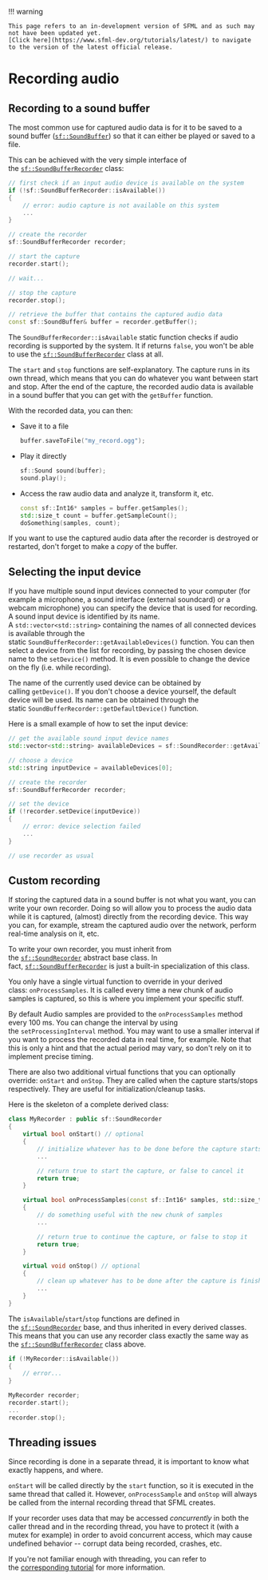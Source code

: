 !!! warning

    This page refers to an in-development version of SFML and as such may not have been updated yet.  
    [Click here](https://www.sfml-dev.org/tutorials/latest/) to navigate to the version of the latest official release.

# Recording audio

## Recording to a sound buffer

The most common use for captured audio data is for it to be saved to a sound buffer ([`sf::SoundBuffer`](https://www.sfml-dev.org/documentation/2.6.0/classsf_1_1SoundBuffer.php "sf::SoundBuffer documentation")) so that it can either be played or saved to a file.

This can be achieved with the very simple interface of the [`sf::SoundBufferRecorder`](https://www.sfml-dev.org/documentation/2.6.0/classsf_1_1SoundBufferRecorder.php "sf::SoundBufferRecorder documentation") class:

```cpp
// first check if an input audio device is available on the system
if (!sf::SoundBufferRecorder::isAvailable())
{
    // error: audio capture is not available on this system
    ...
}

// create the recorder
sf::SoundBufferRecorder recorder;

// start the capture
recorder.start();

// wait...

// stop the capture
recorder.stop();

// retrieve the buffer that contains the captured audio data
const sf::SoundBuffer& buffer = recorder.getBuffer();
```

The `SoundBufferRecorder::isAvailable` static function checks if audio recording is supported by the system. It if returns `false`, you won't be able to use the [`sf::SoundBufferRecorder`](https://www.sfml-dev.org/documentation/2.6.0/classsf_1_1SoundBufferRecorder.php "sf::SoundBufferRecorder documentation") class at all.

The `start` and `stop` functions are self-explanatory. The capture runs in its own thread, which means that you can do whatever you want between start and stop. After the end of the capture, the recorded audio data is available in a sound buffer that you can get with the `getBuffer` function.

With the recorded data, you can then:

- Save it to a file
    
    ```cpp
    buffer.saveToFile("my_record.ogg");
    ```
    
- Play it directly
    
    ```cpp
    sf::Sound sound(buffer);
    sound.play();
    ```
    
- Access the raw audio data and analyze it, transform it, etc.
    
    ```cpp
    const sf::Int16* samples = buffer.getSamples();
    std::size_t count = buffer.getSampleCount();
    doSomething(samples, count);
    ```
    

If you want to use the captured audio data after the recorder is destroyed or restarted, don't forget to make a _copy_ of the buffer.

## Selecting the input device

If you have multiple sound input devices connected to your computer (for example a microphone, a sound interface (external soundcard) or a webcam microphone) you can specify the device that is used for recording. A sound input device is identified by its name. A `std::vector<std::string>` containing the names of all connected devices is available through the static `SoundBufferRecorder::getAvailableDevices()` function. You can then select a device from the list for recording, by passing the chosen device name to the `setDevice()` method. It is even possible to change the device on the fly (i.e. while recording).

The name of the currently used device can be obtained by calling `getDevice()`. If you don't choose a device yourself, the default device will be used. Its name can be obtained through the static `SoundBufferRecorder::getDefaultDevice()` function.

Here is a small example of how to set the input device:

```cpp
// get the available sound input device names
std::vector<std::string> availableDevices = sf::SoundRecorder::getAvailableDevices();

// choose a device
std::string inputDevice = availableDevices[0];

// create the recorder
sf::SoundBufferRecorder recorder;

// set the device
if (!recorder.setDevice(inputDevice))
{
    // error: device selection failed
    ...
}

// use recorder as usual
```

## Custom recording

If storing the captured data in a sound buffer is not what you want, you can write your own recorder. Doing so will allow you to process the audio data while it is captured, (almost) directly from the recording device. This way you can, for example, stream the captured audio over the network, perform real-time analysis on it, etc.

To write your own recorder, you must inherit from the [`sf::SoundRecorder`](https://www.sfml-dev.org/documentation/2.6.0/classsf_1_1SoundRecorder.php "sf::SoundRecorder documentation") abstract base class. In fact, [`sf::SoundBufferRecorder`](https://www.sfml-dev.org/documentation/2.6.0/classsf_1_1SoundBufferRecorder.php "sf::SoundBufferRecorder documentation") is just a built-in specialization of this class.

You only have a single virtual function to override in your derived class: `onProcessSamples`. It is called every time a new chunk of audio samples is captured, so this is where you implement your specific stuff.

By default Audio samples are provided to the `onProcessSamples` method every 100 ms. You can change the interval by using the `setProcessingInterval` method. You may want to use a smaller interval if you want to process the recorded data in real time, for example. Note that this is only a hint and that the actual period may vary, so don't rely on it to implement precise timing.

There are also two additional virtual functions that you can optionally override: `onStart` and `onStop`. They are called when the capture starts/stops respectively. They are useful for initialization/cleanup tasks.

Here is the skeleton of a complete derived class:

```cpp
class MyRecorder : public sf::SoundRecorder
{
    virtual bool onStart() // optional
    {
        // initialize whatever has to be done before the capture starts
        ...

        // return true to start the capture, or false to cancel it
        return true;
    }

    virtual bool onProcessSamples(const sf::Int16* samples, std::size_t sampleCount)
    {
        // do something useful with the new chunk of samples
        ...

        // return true to continue the capture, or false to stop it
        return true;
    }

    virtual void onStop() // optional
    {
        // clean up whatever has to be done after the capture is finished
        ...
    }
}
```

The `isAvailable`/`start`/`stop` functions are defined in the [`sf::SoundRecorder`](https://www.sfml-dev.org/documentation/2.6.0/classsf_1_1SoundRecorder.php "sf::SoundRecorder documentation") base, and thus inherited in every derived classes. This means that you can use any recorder class exactly the same way as the [`sf::SoundBufferRecorder`](https://www.sfml-dev.org/documentation/2.6.0/classsf_1_1SoundBufferRecorder.php "sf::SoundBufferRecorder documentation") class above.

```cpp
if (!MyRecorder::isAvailable())
{
    // error...
}

MyRecorder recorder;
recorder.start();
...
recorder.stop();
```

## Threading issues

Since recording is done in a separate thread, it is important to know what exactly happens, and where.

`onStart` will be called directly by the `start` function, so it is executed in the same thread that called it. However, `onProcessSample` and `onStop` will always be called from the internal recording thread that SFML creates.

If your recorder uses data that may be accessed _concurrently_ in both the caller thread and in the recording thread, you have to protect it (with a mutex for example) in order to avoid concurrent access, which may cause undefined behavior -- corrupt data being recorded, crashes, etc.

If you're not familiar enough with threading, you can refer to the [corresponding tutorial](https://www.sfml-dev.org/tutorials/2.6/system-thread.php "Threading tutorial") for more information.